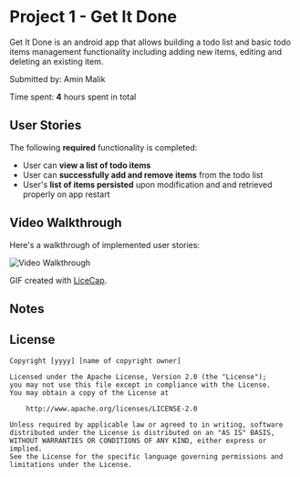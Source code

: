 # Project 1 - Get It Done

Get It Done is an android app that allows building a todo list and basic todo items management functionality including adding new items, editing and deleting an existing item.

Submitted by: Amin Malik

Time spent: **4** hours spent in total

## User Stories

The following **required** functionality is completed:

* User can **view a list of todo items**
* User can **successfully add and remove items** from the todo list
* User's **list of items persisted** upon modification and and retrieved properly on app restart



## Video Walkthrough

Here's a walkthrough of implemented user stories:

<img src='https://giphy.com/gifs/qSMoMZB6NN7Vx7r7NL' title='Video Walkthrough' width='' alt='Video Walkthrough' />

GIF created with [LiceCap](http://www.cockos.com/licecap/).

## Notes


## License

    Copyright [yyyy] [name of copyright owner]

    Licensed under the Apache License, Version 2.0 (the "License");
    you may not use this file except in compliance with the License.
    You may obtain a copy of the License at

        http://www.apache.org/licenses/LICENSE-2.0

    Unless required by applicable law or agreed to in writing, software
    distributed under the License is distributed on an "AS IS" BASIS,
    WITHOUT WARRANTIES OR CONDITIONS OF ANY KIND, either express or implied.
    See the License for the specific language governing permissions and
    limitations under the License.
